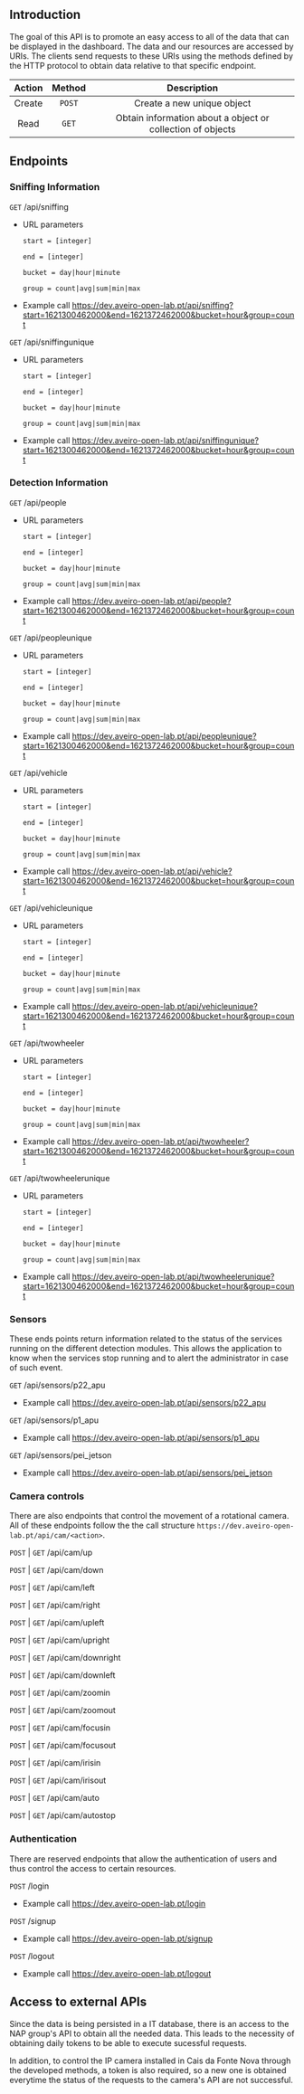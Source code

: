 ## Introduction

The goal of this API is to promote an easy access to all of the data that can be displayed in the dashboard. The data and our resources are accessed by URIs. The clients send requests to these URIs using the methods defined by the HTTP protocol to obtain data relative to that specific endpoint.

| Action | Method |                          Description                         |
|:------:|:------:|:------------------------------------------------------------:|
| Create |  ```POST```  |                  Create a new unique object                 |
|  Read  |   ```GET```  | Obtain information about a object or collection of objects |

## Endpoints



### Sniffing Information
```GET``` /api/sniffing  
- URL parameters
    
    ```start = [integer]```

    ```end = [integer]```

    ```bucket = day|hour|minute```

    ```group = count|avg|sum|min|max```


- Example call
https://dev.aveiro-open-lab.pt/api/sniffing?start=1621300462000&end=1621372462000&bucket=hour&group=count

```GET``` /api/sniffingunique
- URL parameters
    
    ```start = [integer]```

    ```end = [integer]```

    ```bucket = day|hour|minute```

    ```group = count|avg|sum|min|max```

- Example call
https://dev.aveiro-open-lab.pt/api/sniffingunique?start=1621300462000&end=1621372462000&bucket=hour&group=count


### Detection Information

```GET``` /api/people
- URL parameters

    ```start = [integer]```

    ```end = [integer]```

    ```bucket = day|hour|minute```

    ```group = count|avg|sum|min|max```

- Example call
https://dev.aveiro-open-lab.pt/api/people?start=1621300462000&end=1621372462000&bucket=hour&group=count

```GET``` /api/peopleunique
- URL parameters

    ```start = [integer]```

    ```end = [integer]```

    ```bucket = day|hour|minute```

    ```group = count|avg|sum|min|max```

- Example call
https://dev.aveiro-open-lab.pt/api/peopleunique?start=1621300462000&end=1621372462000&bucket=hour&group=count

```GET``` /api/vehicle
- URL parameters

    ```start = [integer]```

    ```end = [integer]```

    ```bucket = day|hour|minute```

    ```group = count|avg|sum|min|max```

- Example call
https://dev.aveiro-open-lab.pt/api/vehicle?start=1621300462000&end=1621372462000&bucket=hour&group=count

```GET``` /api/vehicleunique
- URL parameters

    ```start = [integer]```

    ```end = [integer]```

    ```bucket = day|hour|minute```

    ```group = count|avg|sum|min|max```

- Example call
https://dev.aveiro-open-lab.pt/api/vehicleunique?start=1621300462000&end=1621372462000&bucket=hour&group=count

```GET``` /api/twowheeler
- URL parameters

    ```start = [integer]```

    ```end = [integer]```

    ```bucket = day|hour|minute```

    ```group = count|avg|sum|min|max```

- Example call
https://dev.aveiro-open-lab.pt/api/twowheeler?start=1621300462000&end=1621372462000&bucket=hour&group=count

```GET``` /api/twowheelerunique
- URL parameters

    ```start = [integer]```

    ```end = [integer]```

    ```bucket = day|hour|minute```
    
    ```group = count|avg|sum|min|max```

- Example call
https://dev.aveiro-open-lab.pt/api/twowheelerunique?start=1621300462000&end=1621372462000&bucket=hour&group=count

### Sensors

These ends points return information related to the status of the services running on the different detection modules. This allows the application to know when the services stop running and to alert the administrator in case of such event.

```GET``` /api/sensors/p22_apu

- Example call
https://dev.aveiro-open-lab.pt/api/sensors/p22_apu

```GET``` /api/sensors/p1_apu

- Example call
https://dev.aveiro-open-lab.pt/api/sensors/p1_apu

```GET``` /api/sensors/pei_jetson

- Example call
https://dev.aveiro-open-lab.pt/api/sensors/pei_jetson


### Camera controls

There are also endpoints that control the movement of a rotational camera. All of these endpoints follow the the call structure ```https://dev.aveiro-open-lab.pt/api/cam/<action>```.


```POST``` | ```GET``` /api/cam/up

```POST``` | ```GET``` /api/cam/down

```POST``` | ```GET``` /api/cam/left

```POST``` | ```GET``` /api/cam/right

```POST``` | ```GET``` /api/cam/upleft

```POST``` | ```GET``` /api/cam/upright

```POST``` | ```GET``` /api/cam/downright

```POST``` | ```GET``` /api/cam/downleft

```POST``` | ```GET``` /api/cam/zoomin

```POST``` | ```GET``` /api/cam/zoomout

```POST``` | ```GET``` /api/cam/focusin

```POST``` | ```GET``` /api/cam/focusout

```POST``` | ```GET``` /api/cam/irisin

```POST``` | ```GET``` /api/cam/irisout

```POST``` | ```GET``` /api/cam/auto

```POST``` | ```GET``` /api/cam/autostop


### Authentication

There are reserved endpoints that allow the authentication of users and thus control the access to certain resources. 

```POST``` /login
- Example call
https://dev.aveiro-open-lab.pt/login

```POST``` /signup
- Example call
https://dev.aveiro-open-lab.pt/signup

```POST``` /logout
- Example call
https://dev.aveiro-open-lab.pt/logout

## Access to external APIs

Since the data is being persisted in a IT database, there is an access to the NAP group's API to obtain all the needed data. This leads to the necessity of obtaining daily tokens to be able to execute sucessful requests.

In addition, to control the IP camera installed in Cais da Fonte Nova through the developed methods, a token is also required, so a new one is obtained everytime the status of the requests to the camera's API are not successful.







